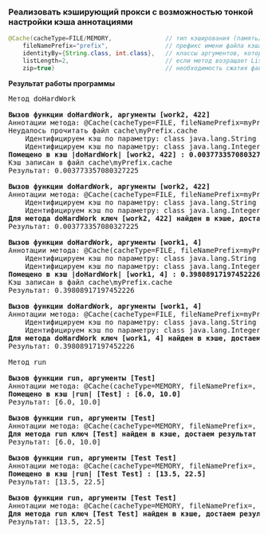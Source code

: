 ### Реализовать кэширующий прокси с возможностью тонкой настройки кэша аннотациями


```Java
@Cache(cacheType=FILE/MEMORY,               // тип кэширования (память/диск)
    fileNamePrefix="prefix",                // префикс имени файла кэша (по умолчанию имя метода)
    identityBy={String.class, int.class},   // классы аргументов, которые необходимо учитывать при определении уникальности результата (по умолчанию все)
    listLength=2,                           // если метод возращает List, ограничить количество кэшируемых элементов
    zip=true)                               // необходимость сжатия файла кэша
```

__Результат работы программы__
<pre>
Метод doHardWork

<b>Вызов функции doHardWork, аргументы [work2, 422]</b>
Аннотации метода: @Cache(cacheType=FILE, fileNamePrefix=myPrefix, zip=true, identityBy=[class java.lang.String, int]), listLength=-1)
Неудалось прочитать файл cache\myPrefix.cache
    Идентифицируем кэш по параметру: class java.lang.String
    Идентифицируем кэш по параметру: class java.lang.Integer
<b>Помещено в кэш |doHardWork| [work2, 422] : 0.003773357080327225</b>
Кэш записан в файл cache\myPrefix.cache
Результат: 0.003773357080327225

<b>Вызов функции doHardWork, аргументы [work2, 422]</b>
Аннотации метода: @Cache(cacheType=FILE, fileNamePrefix=myPrefix, zip=true, identityBy=[class java.lang.String, int]), listLength=-1)
    Идентифицируем кэш по параметру: class java.lang.String
    Идентифицируем кэш по параметру: class java.lang.Integer
<b>Для метода doHardWork ключ [work2, 422] найден в кэше, достаем результат из кэша</b>
Результат: 0.003773357080327225

<b>Вызов функции doHardWork, аргументы [work1, 4]</b>
Аннотации метода: @Cache(cacheType=FILE, fileNamePrefix=myPrefix, zip=true, identityBy=[class java.lang.String, int]), listLength=-1)
    Идентифицируем кэш по параметру: class java.lang.String
    Идентифицируем кэш по параметру: class java.lang.Integer
<b>Помещено в кэш |doHardWork| [work1, 4] : 0.39808917197452226</b>
Кэш записан в файл cache\myPrefix.cache
Результат: 0.39808917197452226

<b>Вызов функции doHardWork, аргументы [work1, 4]</b>
Аннотации метода: @Cache(cacheType=FILE, fileNamePrefix=myPrefix, zip=true, identityBy=[class java.lang.String, int]), listLength=-1)
    Идентифицируем кэш по параметру: class java.lang.String
    Идентифицируем кэш по параметру: class java.lang.Integer
<b>Для метода doHardWork ключ [work1, 4] найден в кэше, достаем результат из кэша</b>
Результат: 0.39808917197452226

Метод run

<b>Вызов функции run, аргументы [Test]</b>
Аннотации метода: @Cache(cacheType=MEMORY, fileNamePrefix=, zip=false, identityBy=[]), listLength=2)
<b>Помещено в кэш |run| [Test] : [6.0, 10.0]</b>
Результат: [6.0, 10.0]

<b>Вызов функции run, аргументы [Test]</b>
Аннотации метода: @Cache(cacheType=MEMORY, fileNamePrefix=, zip=false, identityBy=[]), listLength=2)
<b>Для метода run ключ [Test] найден в кэше, достаем результат из кэша</b>
Результат: [6.0, 10.0]

<b>Вызов функции run, аргументы [Test Test]</b>
Аннотации метода: @Cache(cacheType=MEMORY, fileNamePrefix=, zip=false, identityBy=[]), listLength=2)
<b>Помещено в кэш |run| [Test Test] : [13.5, 22.5]</b>
Результат: [13.5, 22.5]

<b>Вызов функции run, аргументы [Test Test]</b>
Аннотации метода: @Cache(cacheType=MEMORY, fileNamePrefix=, zip=false, identityBy=[]), listLength=2)
<b>Для метода run ключ [Test Test] найден в кэше, достаем результат из кэша</b>
Результат: [13.5, 22.5]
</pre>